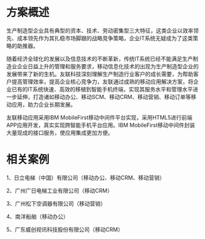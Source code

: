 # 方案概述

生产制造型企业具有典型的资本、技术、劳动密集型三大特征，这类企业以效率领先、成本领先作为其扎稳市场脚跟的战略竞争策略，企业IT系统无疑成为了这类策略的助推器。

随着经济全球化的发展以及信息技术的不断革新，传统IT系统已经不能满足生产制造业企业日益上升的管理和服务要求，移动信息化技术的出现为生产制造型企业的发展带来了新的生机。友联科技深刻理解生产制造行业客户的成长需要，为帮助客户提高管理效率，提高企业核心竞争力，友联通过成熟的移动应用解决方案，将企业已有的IT系统快速、高效的移植到智能手机终端，实现其服务水平和管理水平进一步延伸，打造诸如移动办公、移动SCM、移动CRM、移动营销、移动订单等移动应用，助力企业长期发展。

友联移动应用采用IBM MobileFirst移动中间件平台实现，采用HTML5进行前端APP应用开发，真实实现跨智能手机平台应用。IBM MobileFirst移动中间件封装大量现成的接口服务，使应用集成更加方便。

# 相关案例

  1、日立电梯（中国）有限公司（移动办公、移动CRM、移动营销）

  2、广州广日电梯工业有限公司（移动CRM）
  
  3、广州松下空调器有限公司（移动营销）

  4、南洋船舶（移动办公）

  5、广东威创视讯科技股份有限公司（移动CRM）
